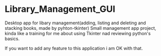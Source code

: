 # Library_Management_GUI
Desktop app for libary management(adding, listing and deleting and stacking books, made by pyhton-tkinter)
Small management app project, kinda like a training for me about using Tkinter nad reviewing python's basics.

If you want to add any feature to this application i am OK with that.
